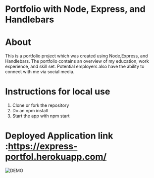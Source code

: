 # Portfolio with Node, Express, and Handlebars

# About 
This is a portfolio project which was created using Node,Express, and Handlebars. The portfolio contains an overview of my education, work experience, and skill set. Potential employers also have the ability to connect with me via social media.

# Instructions for local use 
1) Clone or fork the repository
2) Do an npm install
3) Start the app with npm start



# Deployed Application link :https://express-portfol.herokuapp.com/

![DEMO](demo.jpg)

